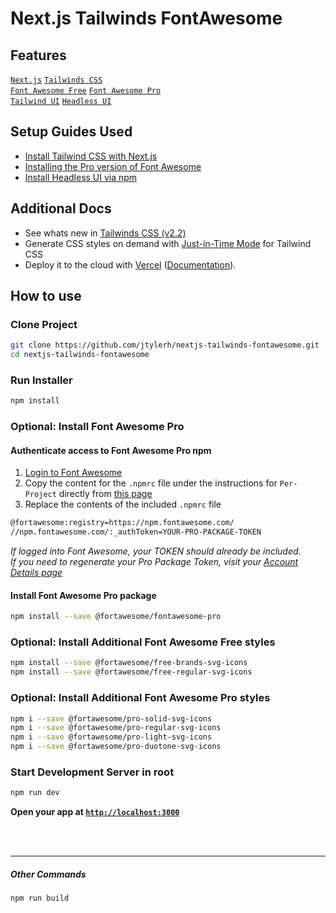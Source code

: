 # Next.js Tailwinds FontAwesome
## Features
[`Next.js`](https://nextjs.org) [`Tailwinds CSS`](https://tailwindcss.com)  
[`Font Awesome Free`](https://fontawesome.com) [`Font Awesome Pro`](https://fontawesome.com)  
[`Tailwind UI`](https://tailwindui.com) [`Headless UI`](https://headlessui.dev)
## Setup Guides Used

* [Install Tailwind CSS with Next.js](https://tailwindcss.com/docs/guides/nextjs)
* [Installing the Pro version of Font Awesome](https://fontawesome.com/v5.15/how-to-use/on-the-web/setup/using-package-managers#installing-pro)
* [Install Headless UI via npm](https://headlessui.dev/react/menu#installation)

## Additional Docs
* See whats new in [Tailwinds CSS (v2.2)](https://blog.tailwindcss.com/tailwindcss-2-2)
* Generate CSS styles on demand with [Just-in-Time Mode](https://tailwindcss.com/docs/just-in-time-mode) for Tailwind CSS
* Deploy it to the cloud with [Vercel](https://vercel.com/new?utm_source=github&utm_medium=readme&utm_campaign=next-example) ([Documentation](https://nextjs.org/docs/deployment)).

## How to use

### Clone Project
```bash
git clone https://github.com/jtylerh/nextjs-tailwinds-fontawesome.git
cd nextjs-tailwinds-fontawesome
```

### Run Installer
```bash
npm install
```

### Optional: Install Font Awesome Pro
#### Authenticate access to Font Awesome Pro npm
1. [Login to Font Awesome](https://fontawesome.com/sessions/sign-in)  
2. Copy the content for the `.npmrc` file under the instructions for `Per-Project` directly from [this page](https://fontawesome.com/v5.15/how-to-use/on-the-web/setup/using-package-managers#installing-pro)  
3. Replace the contents of the included `.npmrc` file
```bash
@fortawesome:registry=https://npm.fontawesome.com/
//npm.fontawesome.com/:_authToken=YOUR-PRO-PACKAGE-TOKEN
```
*If logged into Font Awesome, your TOKEN should already be included.*  
*If you need to regenerate your Pro Package Token, visit your [Account Details page](https://fontawesome.com/account)*  
#### Install Font Awesome Pro package
```bash
npm install --save @fortawesome/fontawesome-pro
```
### Optional: Install Additional Font Awesome Free styles
```bash
npm install --save @fortawesome/free-brands-svg-icons
npm install --save @fortawesome/free-regular-svg-icons
```

### Optional: Install Additional Font Awesome Pro styles
```bash
npm i --save @fortawesome/pro-solid-svg-icons
npm i --save @fortawesome/pro-regular-svg-icons
npm i --save @fortawesome/pro-light-svg-icons
npm i --save @fortawesome/pro-duotone-svg-icons
```

### Start Development Server in root
```bash
npm run dev
```
**Open your app at [`http://localhost:3000`](http://localhost:3000)**
  
<br/>

<br/>
  
****
##### Other Commands
```bash
npm run build
``` 
